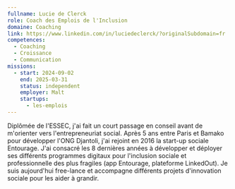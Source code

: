 ```yaml
---
fullname: Lucie de Clerck
role: Coach des Emplois de l'Inclusion
domaine: Coaching
link: https://www.linkedin.com/in/luciedeclerck/?originalSubdomain=fr
competences:
  - Coaching
  - Croissance
  - Communication
missions:
  - start: 2024-09-02
    end: 2025-03-31
    status: independent
    employer: Malt
    startups:
      - les-emplois
---
```

Diplômée de l'ESSEC, j'ai fait un court passage en conseil avant de m'orienter vers l'entrepreneuriat social. Après 5 ans entre Paris et Bamako pour développer l'ONG Djantoli, j'ai rejoint en 2016 la start-up sociale Entourage. J'ai consacré les 8 dernières années à développer et déployer ses différents programmes digitaux pour l'inclusion sociale et professionnelle des plus fragiles (app Entourage, plateforme LinkedOut). Je suis aujourd'hui free-lance et accompagne différents projets d'innovation sociale pour les aider à grandir.